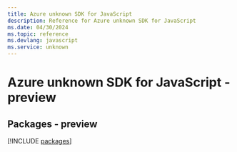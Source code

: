 ```yaml
---
title: Azure unknown SDK for JavaScript
description: Reference for Azure unknown SDK for JavaScript
ms.date: 04/30/2024
ms.topic: reference
ms.devlang: javascript
ms.service: unknown
---
```

# Azure unknown SDK for JavaScript - preview
## Packages - preview
[!INCLUDE [packages](unknown-index.md)]